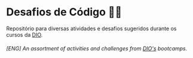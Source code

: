 # Desafios de Código 👩‍💻 
Repositório para diversas atividades e desafios sugeridos durante os cursos da <a href="https://web.dio.me/home">DIO</a>.
###### [ENG] An assortment of activities and challenges from <a href="https://web.dio.me/home">DIO's</a> bootcamps.
